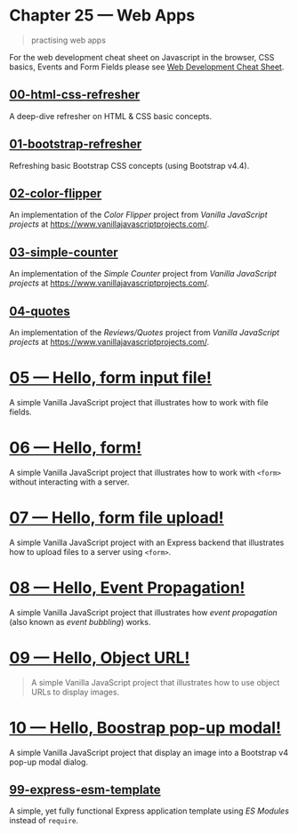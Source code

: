 # Chapter 25 &mdash; Web Apps
> practising web apps

For the web development cheat sheet on Javascript in the browser, CSS basics, Events and Form Fields please see [Web Development Cheat Sheet](https://github.com/sergiofgonzalez/eloquent-js/blob/3rd_edition/chapter18-http-and-forms/CHEAT_SHEET.md).

## [00-html-css-refresher](00-html-css-refresher)
A deep-dive refresher on HTML & CSS basic concepts.

## [01-bootstrap-refresher](./01-bootstrap-refresher/)
Refreshing basic Bootstrap CSS concepts (using Bootstrap v4.4).

## [02-color-flipper](./02-color-flipper/)
An implementation of the *Color Flipper* project from *Vanilla JavaScript projects* at https://www.vanillajavascriptprojects.com/.

## [03-simple-counter](./03-simple-counter/)
An implementation of the *Simple Counter* project from *Vanilla JavaScript projects* at https://www.vanillajavascriptprojects.com/.

## [04-quotes](./04-quotes/)
An implementation of the *Reviews/Quotes* project from *Vanilla JavaScript projects* at https://www.vanillajavascriptprojects.com/.

# [05 &mdash; Hello, form input file!](05-hello-form-input-file)
A simple Vanilla JavaScript project that illustrates how to work with file fields.

# [06 &mdash; Hello, form!](06-hello-form)
A simple Vanilla JavaScript project that illustrates how to work with `<form>` without interacting with a server.

# [07 &mdash; Hello, form file upload!](07-hello-form-file-upload)
A simple Vanilla JavaScript project with an Express backend that illustrates how to upload files to a server using `<form>`.

# [08 &mdash; Hello, Event Propagation!](08-hello-event-propagation)
A simple Vanilla JavaScript project that illustrates how *event propagation* (also known as *event bubbling*) works.

# [09 &mdash; Hello, Object URL!](09-hello-object-url)
> A simple Vanilla JavaScript project that illustrates how to use object URLs to display images.

# [10 &mdash; Hello, Boostrap pop-up modal!](10-hello-bootstrap-pop-up-model)
A simple Vanilla JavaScript project that display an image into a Bootstrap v4 pop-up modal dialog.

## [99-express-esm-template](./99-express-esm-template/)
A simple, yet fully functional Express application template using *ES Modules* instead of `require`.
